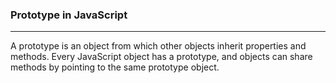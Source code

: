 ### Prototype in JavaScript
---
A prototype is an object from which other objects inherit properties and methods. Every JavaScript object has a prototype, and objects can share methods by pointing to the same prototype object.

